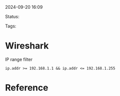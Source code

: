 
2024-09-20 16:09

Status:

Tags:

# Wireshark

IP range filter
```
ip.addr >= 192.168.1.1 && ip.addr <= 192.168.1.255
```


# Reference
